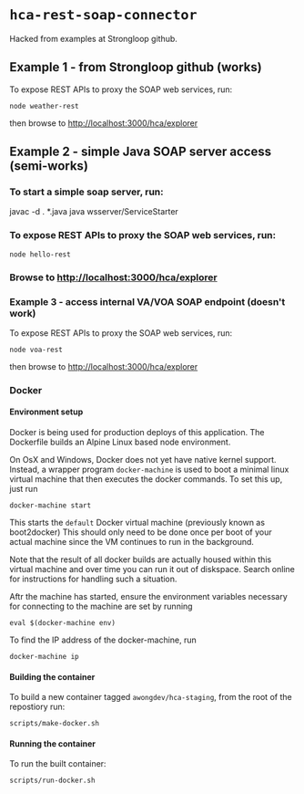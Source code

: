 # `hca-rest-soap-connector`

Hacked from examples at Strongloop github.

## Example 1 - from Strongloop github (works)

To expose REST APIs to proxy the SOAP web services, run:

```
node weather-rest
```

then browse to [http://localhost:3000/hca/explorer](http://localhost:3000/hca/explorer)

## Example 2 - simple Java SOAP server access (semi-works)

### To start a simple soap server, run:

javac -d . *.java
java wsserver/ServiceStarter

### To expose REST APIs to proxy the SOAP web services, run:

```
node hello-rest
```

### Browse to [http://localhost:3000/hca/explorer](http://localhost:3000/hca/explorer)

### Example 3 - access internal VA/VOA SOAP endpoint (doesn't work)

To expose REST APIs to proxy the SOAP web services, run:

```
node voa-rest
```

then browse to [http://localhost:3000/hca/explorer](http://localhost:3000/hca/explorer)

### Docker
#### Environment setup
Docker is being used for production deploys of this application. The Dockerfile
builds an Alpine Linux based node environment.

On OsX and Windows, Docker does not yet have native kernel support. Instead, a
wrapper program `docker-machine` is used to boot a minimal linux virtual machine
that then executes the docker commands. To set this up, just run
```
docker-machine start
```

This starts the `default` Docker virtual machine (previously known as boot2docker)
This should only need to be done once per boot of your actual machine since the
VM continues to run in the background.

Note that the result of all docker builds are actually housed within this
virtual machine and over time you can run it out of diskspace. Search
online for instructions for handling such a situation.

Aftr the machine has started, ensure the environment variables necessary for
connecting to the machine are set by running
```
eval $(docker-machine env)
```

To find the IP address of the docker-machine, run
```
docker-machine ip
```


#### Building the container
To build a new container tagged `awongdev/hca-staging`, from the root of the repostiory run:

```
scripts/make-docker.sh
```


#### Running the container
To run the built container:
```
scripts/run-docker.sh
```
